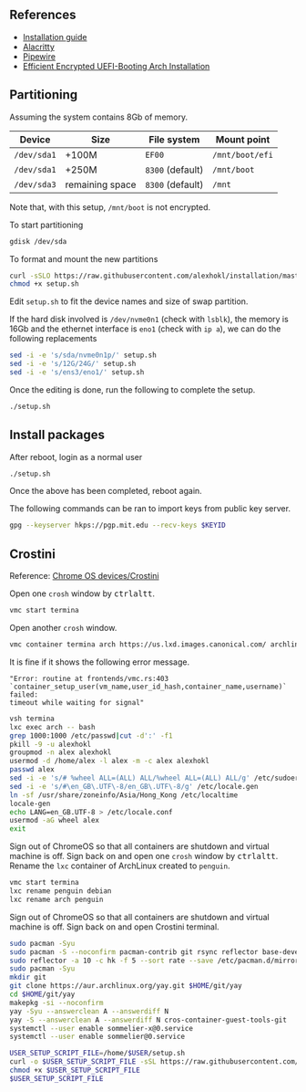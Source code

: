 ## References

- [Installation guide](https://wiki.archlinux.org/title/installation_guide)
- [Alacritty](https://wiki.archlinux.org/title/Alacritty)
- [Pipewire](https://wiki.archlinux.org/title/PipeWire)
- [Efficient Encrypted UEFI-Booting Arch
  Installation](https://gist.github.com/HardenedArray/31915e3d73a4ae45adc0efa9ba458b07)

## Partitioning

Assuming the system contains 8Gb of memory.

| Device      | Size            | File system      | Mount point     |
| ---         | ---             | ---              | ---             |
| `/dev/sda1` | +100M           | `EF00`           | `/mnt/boot/efi` |
| `/dev/sda1` | +250M           | `8300` (default) | `/mnt/boot`     |
| `/dev/sda3` | remaining space | `8300` (default) | `/mnt`          |

Note that, with this setup, `/mnt/boot` is not encrypted.

To start partitioning

```sh
gdisk /dev/sda
```

To format and mount the new partitions

```sh
curl -sSLO https://raw.githubusercontent.com/alexhokl/installation/master/archlinux/setup.sh
chmod +x setup.sh
```

Edit `setup.sh` to fit the device names and size of swap partition.

If the hard disk involved is `/dev/nvme0n1` (check with `lsblk`), the memory is
16Gb and the ethernet interface is `eno1` (check with `ip a`), we can do the
following replacements

```sh
sed -i -e 's/sda/nvme0n1p/' setup.sh
sed -i -e 's/12G/24G/' setup.sh
sed -i -e 's/ens3/eno1/' setup.sh
```
Once the editing is done, run the following to complete the setup.

```sh
./setup.sh
```

## Install packages

After reboot, login as a normal user

```sh
./setup.sh
```

Once the above has been completed, reboot again.

The following commands can be ran to import keys from public key server.

```sh
gpg --keyserver hkps://pgp.mit.edu --recv-keys $KEYID
```

## Crostini

Reference: [Chrome OS
devices/Crostini](https://wiki.archlinux.org/title/Chrome_OS_devices/Crostini)

Open one `crosh` window by <kbd>ctrl</kbd><kbd>alt</kbd><kbd>t</kbd>.

```sh
vmc start termina
```

Open another `crosh` window.

```sh
vmc container termina arch https://us.lxd.images.canonical.com/ archlinux/current
```

It is fine if it shows the following error message.

```
"Error: routine at frontends/vmc.rs:403
`container_setup_user(vm_name,user_id_hash,container_name,username)` failed:
timeout while waiting for signal"
```

```sh
vsh termina
lxc exec arch -- bash
grep 1000:1000 /etc/passwd|cut -d':' -f1
pkill -9 -u alexhokl
groupmod -n alex alexhokl
usermod -d /home/alex -l alex -m -c alex alexhokl
passwd alex
sed -i -e 's/# %wheel ALL=(ALL) ALL/%wheel ALL=(ALL) ALL/g' /etc/sudoers
sed -i -e 's/#\en_GB\.UTF\-8/en_GB\.UTF\-8/g' /etc/locale.gen
ln -sf /usr/share/zoneinfo/Asia/Hong_Kong /etc/localtime
locale-gen
echo LANG=en_GB.UTF-8 > /etc/locale.conf
usermod -aG wheel alex
exit
```

Sign out of ChromeOS so that all containers are shutdown and virtual machine is
off. Sign back on and open one `crosh` window by
<kbd>ctrl</kbd><kbd>alt</kbd><kbd>t</kbd>. Rename the `lxc` container of
ArchLinux created to `penguin`.

```sh
vmc start termina
lxc rename penguin debian
lxc rename arch penguin
```

Sign out of ChromeOS so that all containers are shutdown and virtual machine is
off. Sign back on and open Crostini terminal.

```sh
sudo pacman -Syu
sudo pacman -S --noconfirm pacman-contrib git rsync reflector base-devel wayland xorg-xwayland
sudo reflector -a 10 -c hk -f 5 --sort rate --save /etc/pacman.d/mirrorlist
sudo pacman -Syu
mkdir git
git clone https://aur.archlinux.org/yay.git $HOME/git/yay
cd $HOME/git/yay
makepkg -si --noconfirm
yay -Syu --answerclean A --answerdiff N
yay -S --answerclean A --answerdiff N cros-container-guest-tools-git
systemctl --user enable sommelier-x@0.service
systemctl --user enable sommelier@0.service

USER_SETUP_SCRIPT_FILE=/home/$USER/setup.sh
curl -o $USER_SETUP_SCRIPT_FILE -sSL https://raw.githubusercontent.com/alexhokl/installation/master/archlinux/user_setup_crostini.sh
chmod +x $USER_SETUP_SCRIPT_FILE
$USER_SETUP_SCRIPT_FILE
```

